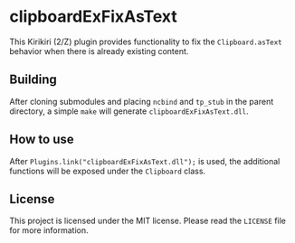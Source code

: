 # clipboardExFixAsText

This Kirikiri (2/Z) plugin provides functionality to fix the `Clipboard.asText` behavior when there is already existing content.  

## Building

After cloning submodules and placing `ncbind` and `tp_stub` in the parent directory, a simple `make` will generate `clipboardExFixAsText.dll`.

## How to use

After `Plugins.link("clipboardExFixAsText.dll");` is used, the additional functions will be exposed under the `Clipboard` class.

## License

This project is licensed under the MIT license. Please read the `LICENSE` file for more information.  
